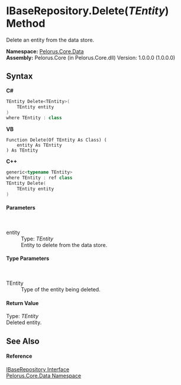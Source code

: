 # IBaseRepository.Delete(*TEntity*) Method 
 

Delete an entity from the data store.

**Namespace:**&nbsp;<a href="E27DB326">Pelorus.Core.Data</a><br />**Assembly:**&nbsp;Pelorus.Core (in Pelorus.Core.dll) Version: 1.0.0.0 (1.0.0.0)

## Syntax

**C#**<br />
``` C#
TEntity Delete<TEntity>(
	TEntity entity
)
where TEntity : class

```

**VB**<br />
``` VB
Function Delete(Of TEntity As Class) ( 
	entity As TEntity
) As TEntity
```

**C++**<br />
``` C++
generic<typename TEntity>
where TEntity : ref class
TEntity Delete(
	TEntity entity
)
```


#### Parameters
&nbsp;<dl><dt>entity</dt><dd>Type: *TEntity*<br />Entity to delete from the data store.</dd></dl>

#### Type Parameters
&nbsp;<dl><dt>TEntity</dt><dd>Type of the entity being deleted.</dd></dl>

#### Return Value
Type: *TEntity*<br />Deleted entity.

## See Also


#### Reference
<a href="30329654">IBaseRepository Interface</a><br /><a href="E27DB326">Pelorus.Core.Data Namespace</a><br />